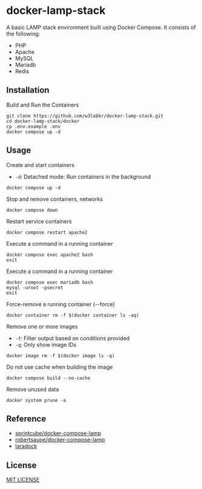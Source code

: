 # docker-lamp-stack

A basic LAMP stack environment built using Docker Compose. It consists of the following:

- PHP
- Apache
- MySQL
- Mariadb
- Redis

## Installation

Build and Run the Containers

```shell
git clone https://github.com/w3labkr/docker-lamp-stack.git
cd docker-lamp-stack/docker
cp .env.example .env
docker compose up -d
```

## Usage

Create and start containers

- `-d`: Detached mode: Run containers in the background

```shell
docker compose up -d
```

Stop and remove containers, networks

```shell
docker compose down
```

Restart service containers

```shell
docker compose restart apache2
```

Execute a command in a running container

```shell
docker compose exec apache2 bash
exit
```

Execute a command in a running container

```shell
docker compose exec mariadb bash
mysql -uroot -psecret
exit
```

Force-remove a running container (--force)

```shell
docker container rm -f $(docker container ls -aq)
```

Remove one or more images

- `-f`: Filter output based on conditions provided
- `-q`: Only show image IDs

```shell
docker image rm -f $(docker image ls -q)
```

Do not use cache when building the image

```shell
docker compose build --no-cache
```

Remove unused data

```shell
docker system prune -a
```

## Reference

- [sprintcube/docker-compose-lamp](https://github.com/sprintcube/docker-compose-lamp)
- [robertsaupe/docker-compose-lamp](https://github.com/robertsaupe/docker-compose-lamp)
- [laradock](https://github.com/laradock/laradock)

## License

[MIT LICENSE](LICENSE)
